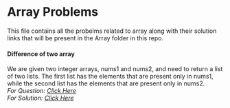 # Array Problems
This file contains all the probelms related to array along with their solution links that will be present in the Array folder in this repo.


#### Difference of two array
We are given two integer arrays, nums1 and nums2, and need to return a list of two lists. The first list has the elements that are present only in nums1, while the second list has the elements that are present only in nums2.<br/>
    *For Question: [Click Here](https://leetcode.com/problems/find-the-difference-of-two-arrays/description/)*<br/>
    *For Solution: [Click Here](./Array/9_diff_of_two_array_LC_2215.cpp)*<br/>